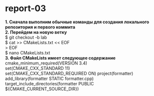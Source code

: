 # report-03
**1. Сначала выполним обычные команды для создания локального репозитория и первого коммита**  
**2. Перейдем на новую ветку**  
      $ git checkout -b lab  
      $ cat >> CMakeLists.txt << EOF  
      > EOF  
      $ nano CMakeLists.txt  
**3.  Файл CMakeLists имеет следующее содержание**
    cmake_minimum_required(VERSION 3.4)  
    set(CMAKE_CXX_STANDARD 11)  
    set(CMAKE_CXX_STANDARD_REQUIRED ON) 
    project(formatter)  
    add_library(formatter STATIC formatter.cpp)  
    target_include_directories(formatter PUBLIC ${CMAKE_CURRENT_SOURCE_DIR})  
    
      
